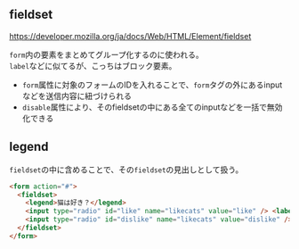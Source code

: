 ## fieldset
https://developer.mozilla.org/ja/docs/Web/HTML/Element/fieldset

`form`内の要素をまとめてグループ化するのに使われる。  
`label`などに似てるが、こっちはブロック要素。

* `form`属性に対象のフォームのIDを入れることで、`form`タグの外にあるinputなどを送信内容に紐づけられる
* `disable`属性により、そのfieldsetの中にある全てのinputなどを一括で無効化できる

## legend
`fieldset`の中に含めることで、その`fieldset`の見出しとして扱う。


```html
<form action="#">
  <fieldset>
    <legend>猫は好き？</legend>
    <input type="radio" id="like" name="likecats" value="like" /> <label for="like">Yes</label>
    <input type="radio" id="dislike" name="likecats" value="dislike" /> <label for="dislike">No</label>
  </fieldset>
</form>
```